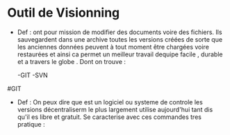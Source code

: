 # Outil de Visionning 

 - Def :
    ont pour mission de modifier des documents voire des fichiers. Ils sauvegardent dans une archive toutes les versions créées de sorte que les anciennes données peuvent à tout moment être chargées voire restaurées et ainsi ca permet un meilleur travail dequipe facile , durable et a travers le globe . Dont on trouve :
    
    -GIT
    -SVN
    
 #GIT
 
  - Def :
    On peux dire que est un logiciel ou systeme de controle les versions décentraliserm le plus largement utilise aujourd'hui tant dis qu'il es libre et gratuit.
 Se caracterise avec ces commandes tres pratique :
    
